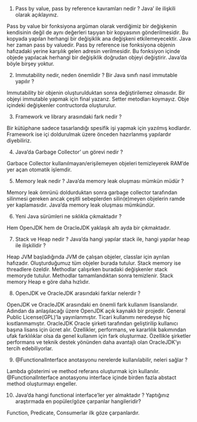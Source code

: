 1.	Pass by value, pass by reference kavramları nedir ? Java’ ile ilişkili olarak açıklayınız.

Pass by value bir fonksiyona argüman olarak verdiğimiz bir değişkenin kendisinin değil de aynı değerleri taşıyan bir kopyasının gönderilmesidir. Bu kopyada yapılan herhangi bir değişiklik ana değişkeni etkilemeyecektir. Java her zaman pass by valuedir. 
Pass by reference ise fonksiyona objenin hafızadaki yerine karşılık gelen adresin verilmesidir. Bu fonksiyon içinde objede yapılacak herhangi bir değişiklik doğrudan objeyi değiştirir. Java’da böyle birşey yoktur.

2.	Immutability nedir, neden önemlidir ? Bir Java sınıfı nasıl immutable yapılır ?

Immutability bir objenin oluşturulduktan sonra değiştirilemez olmasıdır. Bir objeyi immutable yapmak için final yazarız. Setter metodları koymayız. Obje içindeki değişkenler contructorda oluşturulur.

3.	Framework ve library arasındaki fark nedir ?

Bir kütüphane sadece tasarlandığı spesifik işi yapmak için yazılmış kodlardır. Framework ise içi doldurulmak üzere önceden hazırlanmış yapılardır diyebiliriz. 

4.	Java’da Garbage Collector’ un görevi nedir ?

Garbace Collector kullanılmayan/erişilemeyen objeleri temizleyerek RAM’de yer açan otomatik işlemdir.

5.	Memory leak nedir ? Java’da memory leak oluşması mümkün müdür ?

Memory leak ömrünü doldurduktan sonra garbage collector tarafından silinmesi gereken ancak çeşitli sebeplerden silin(e)meyen objelerin ramde yer kaplamasıdır. Java’da memory leak oluşması mümkündür.

6.	Yeni Java sürümleri ne sıklıkla çıkmaktadır ?

Hem OpenJDK hem de OracleJDK yaklaşık altı ayda bir çıkmaktadır.

7.	Stack ve Heap nedir ? Java’da hangi yapılar stack ile, hangi yapılar heap ile ilişkilidir ?

Heap JVM başladığında JVM de çalışan objeler, classlar için ayrılan hafızadır. Oluşturduğumuz tüm objeler burada tutulur. Stack memory ise threadlere özeldir. Methodlar çalışırken buradaki değişkenler stack memoryde tutulur. Methodlar tamamlandıktan sonra temizlenir. Stack memory Heap e göre daha hızlıdır.

8.	OpenJDK ve OracleJDK arasındaki farklar nelerdir ?

OpenJDK ve OracleJDK arasındaki en önemli fark kullanım lisanslarıdır. Adından da anlaşılacağı üzere OpenJDK açık kaynaklı bir projedir. General Public License(GPL)’la yayınlanmıştır. Ticari kullanımı neredeyse hiç kısıtlanmamıştır. OracleJDK Oracle şirketi tarafından geliştirilip kullanıcı başına lisans için ücret alır. Özellikler, performans, ve kararlılık bakımından ufak farklılıklar olsa da genel kullanım için fark oluşturmaz. Özellikle şirketler performans ve teknik destek yönünden daha avantajlı olan OracleJDK’yı tercih edebiliyorlar.

9.	@FunctionalInterface anotasyonu nerelerde kullanılabilir, neleri sağlar ?

Lambda gösterimi ve method referans oluşturmak için kullanılır. @FunctionalInterface anotasyonu interface içinde birden fazla abstact method oluşturmayı engeller.

10.	Java’da hangi functional interface’ler yer almaktadır ? Yaptığınız araştırmada en popüler/göze çarpanlar hangileridir?

Function, Predicate, Consumerlar ilk göze çarpanlardır. 
